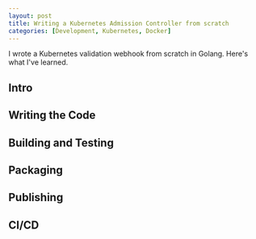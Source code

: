 ```yaml
---
layout: post
title: Writing a Kubernetes Admission Controller from scratch
categories: [Development, Kubernetes, Docker]
---
```


I wrote a Kubernetes validation webhook from scratch in Golang. Here's what I've learned.

## Intro

## Writing the Code

## Building and Testing

## Packaging

## Publishing

## CI/CD
